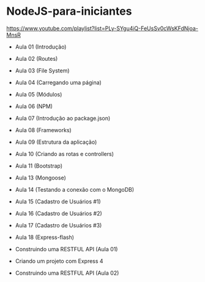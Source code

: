 # NodeJS-para-iniciantes

https://www.youtube.com/playlist?list=PLy-SYgu4iQ-FeUsSv0cWsKFdNjoa-MnsR

- Aula 01 (Introdução)
   
- Aula 02 (Routes)
   
- Aula 03 (File System)
   
- Aula 04 (Carregando uma página)
   
- Aula 05 (Módulos)
   
- Aula 06 (NPM)
   
- Aula 07 (Introdução ao package.json)
   
- Aula 08 (Frameworks)
   
- Aula 09 (Estrutura da aplicação)
   
- Aula 10 (Criando as rotas e controllers)
   
- Aula 11 (Bootstrap)
   
- Aula 13 (Mongoose)
   
- Aula 14 (Testando a conexão com o MongoDB)
   
- Aula 15 (Cadastro de Usuários #1)
   
- Aula 16 (Cadastro de Usuários #2)

- Aula 17 (Cadastro de Usuários #3)
   
- Aula 18 (Express-flash)
   
- Construindo uma RESTFUL API (Aula 01)
   
- Criando um projeto com Express 4
   
- Construindo uma RESTFUL API (Aula 02)